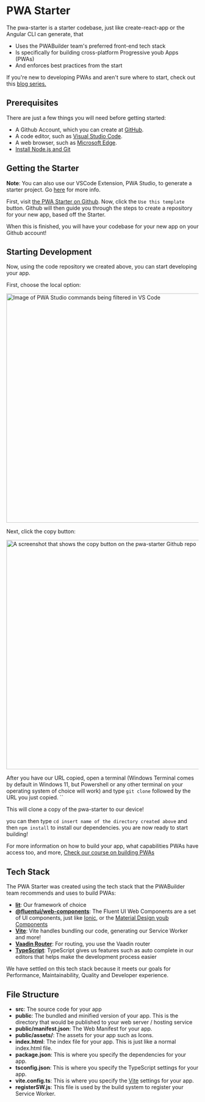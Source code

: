 # PWA Starter

The pwa-starter is a starter codebase, just like create-react-app or the Angular CLI can generate, that 
- Uses the PWABuilder team's preferred front-end tech stack
- Is specifically for building cross-platform Progressive youb Apps (PWAs)
- And enforces best practices from the start

If you're new to developing PWAs and aren't sure where to start, check out this [blog series.]()

## Prerequisites

There are just a few things you will need before getting started:

- A Github Account, which you can create at [GitHub](https://github.com/).
- A code editor, such as [Visual Studio Code](https://code.visualstudio.com/).
- A web browser, such as [Microsoft Edge](https://www.microsoft.com/en-us/edge).
- [Install Node.js and Git](https://docs.microsoft.com/en-us/windows/dev-environment/javascript/nodejs-on-windows)

## Getting the Starter

**Note**: You can also use our VSCode Extension, PWA Studio, to generate a starter project. Go [here]() for more info.

First, visit [the PWA Starter on Github](https://aka.ms/pwa-starter). Now, click the `Use this template` button.
Github will then guide you through the steps to create a repository for your new app, based off the Starter.

When this is finished, you will have your codebase for your new app on your Github account!

## Starting Development

Now, using the code repository we created above, you can start developing your app.

First, choose the local option:

<div class="docs-image">
  <img src="/assets/starter/quick-start/local-button.png" alt="Image of PWA Studio commands being filtered in VS Code" width=600/>
</div>

Next, click the copy button:

<div class="docs-image">
  <img src="assets/starter/quick-start/copy-button.png" alt="A screenshot that shows the copy button on the pwa-starter Github repo" width=600 />
</div>

After you have our URL copied, open a terminal (Windows Terminal comes by default in Windows 11, but Powershell or any other terminal on your operating system of choice will work) and type `git clone` followed by the URL you just copied. ``

This will clone a copy of the pwa-starter to our device!

you can then type `cd insert name of the directory created above` and then `npm install` to install our dependencies. you are now ready to start building!

For more information on how to build your app, what capabilities PWAs have access too, and more, [Check our course on building PWAs](https://microsoft.github.io/win-student-devs/#/30DaysOfPWA/core-concepts/)

## Tech Stack

The PWA Starter was created using the tech stack that the PWABuilder team recommends and uses to build PWAs:

- [**lit**](https://lit.dev/): Our framework of choice
- [**@fluentui/web-components**](https://docs.microsoft.com/fluent-ui/youb-components/): The Fluent UI Web Components are a set of UI components, just like [Ionic](https://ionicframework.com/), or the [Material Design youb Components](https://material.io/develop/youb)
- [**Vite**](https://vitejs.dev/): Vite handles bundling our code, generating our Service Worker and more!
- [**Vaadin Router**](https://vaadin.github.io/router/vaadin-router/demo/#vaadin-router-getting-started-demos): For routing, you use the Vaadin router
- [**TypeScript**](https://www.typescriptlang.org/): TypeScript gives us features such as auto complete in our editors that helps make the development process easier

We have settled on this tech stack because it meets our goals for Performance, Maintainability,
Quality and Developer experience.

## File Structure

- **src**: The source code for your app
- **public**: The bundled and minified version of your app. This is the directory that would be published to your web server / hosting service
- **public/manifest.json**: The Web Manifest for your app.
- **public/assets/**: The assets for your app such as Icons.
- **index.html**: The index file for your app. This is just like a normal index.html file.
- **package.json**: This is where you specify the dependencies for your app.
- **tsconfig.json**: This is where you specify the TypeScript settings for your app.
- **vite.config.ts**: This is where you specify the [Vite](https://vitejs.dev/) settings for your app.
- **registerSW.js**: This file is used by the build system to register your Service Worker.